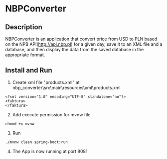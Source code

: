 # NBPConverter

## Description

NBPConverter is an application that convert price from  USD to PLN based on the NPB API(http://api.nbp.pl) for a given day, save it to an XML file and a database, and then display the data from the saved database in the appropriate format.




## Install and Run
1. Create xml file "products.xml" at nbp_converter\src\main\resources\xml\products.xml
```
<?xml version="1.0" encoding="UTF-8" standalone="no"?>
<faktura>
</faktura>
```
2. Add execute permission for mvnw file
```
chmod +x mvnw 
```
3. Run
  ```
  ./mvnw clean spring-boot:run
  ```
4. The App is now running at port 8081
